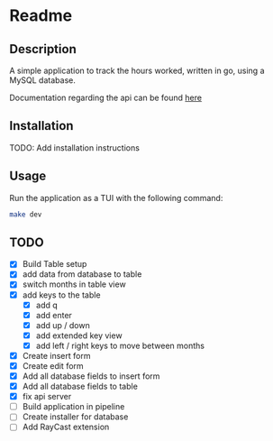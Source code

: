 # Readme

## Description

A simple application to track the hours worked, written in go, using a MySQL
database.

Documentation regarding the api can be found [here](./api/README.md)

## Installation

TODO: Add installation instructions

## Usage

Run the application as a TUI with the following command:

```bash
make dev
```

## TODO

- [x] Build Table setup
- [x] add data from database to table
- [x] switch months in table view
- [x] add keys to the table
  - [x] add q
  - [x] add enter
  - [x] add up / down
  - [x] add extended key view
  - [x] add left / right keys to move between months
- [x] Create insert form
- [x] Create edit form
- [x] Add all database fields to insert form
- [x] Add all database fields to table
- [x] fix api server
- [ ] Build application in pipeline
- [ ] Create installer for database
- [ ] Add RayCast extension

